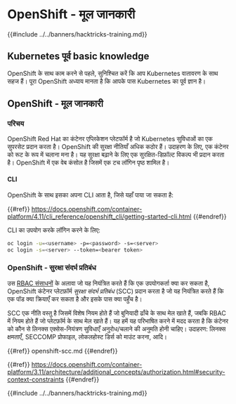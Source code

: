 # OpenShift - मूल जानकारी

{{#include ../../banners/hacktricks-training.md}}

## Kubernetes पूर्व b**asic knowledge** <a href="#a94e" id="a94e"></a>

OpenShift के साथ काम करने से पहले, सुनिश्चित करें कि आप Kubernetes वातावरण के साथ सहज हैं। पूरा OpenShift अध्याय मानता है कि आपके पास Kubernetes का पूर्व ज्ञान है।

## OpenShift - मूल जानकारी

### परिचय

OpenShift Red Hat का कंटेनर एप्लिकेशन प्लेटफॉर्म है जो Kubernetes सुविधाओं का एक सुपरसेट प्रदान करता है। OpenShift की सुरक्षा नीतियाँ अधिक कठोर हैं। उदाहरण के लिए, एक कंटेनर को रूट के रूप में चलाना मना है। यह सुरक्षा बढ़ाने के लिए एक सुरक्षित-डिफ़ॉल्ट विकल्प भी प्रदान करता है। OpenShift में एक वेब कंसोल है जिसमें एक टच लॉगिन पृष्ठ शामिल है।

#### CLI

OpenShift के साथ इसका अपना CLI आता है, जिसे यहाँ पाया जा सकता है:

{{#ref}}
https://docs.openshift.com/container-platform/4.11/cli_reference/openshift_cli/getting-started-cli.html
{{#endref}}

CLI का उपयोग करके लॉगिन करने के लिए:
```bash
oc login -u=<username> -p=<password> -s=<server>
oc login -s=<server> --token=<bearer token>
```
### **OpenShift - सुरक्षा संदर्भ प्रतिबंध** <a href="#a94e" id="a94e"></a>

उस [RBAC संसाधनों](https://docs.openshift.com/container-platform/3.11/architecture/additional_concepts/authorization.html#architecture-additional-concepts-authorization) के अलावा जो यह नियंत्रित करते हैं कि एक उपयोगकर्ता क्या कर सकता है, OpenShift कंटेनर प्लेटफ़ॉर्म _सुरक्षा संदर्भ प्रतिबंध_ (SCC) प्रदान करता है जो यह नियंत्रित करते हैं कि एक पॉड क्या क्रियाएँ कर सकता है और इसके पास क्या पहुँच है।

SCC एक नीति वस्तु है जिसमें विशेष नियम होते हैं जो बुनियादी ढाँचे के साथ मेल खाते हैं, जबकि RBAC में नियम होते हैं जो प्लेटफ़ॉर्म के साथ मेल खाते हैं। यह हमें यह परिभाषित करने में मदद करता है कि कंटेनर को कौन से लिनक्स एक्सेस-नियंत्रण सुविधाएँ अनुरोध/चलाने की अनुमति होनी चाहिए। उदाहरण: लिनक्स क्षमताएँ, SECCOMP प्रोफाइल, लोकलहोस्ट डिर्स को माउंट करना, आदि।

{{#ref}}
openshift-scc.md
{{#endref}}

{{#ref}}
https://docs.openshift.com/container-platform/3.11/architecture/additional_concepts/authorization.html#security-context-constraints
{{#endref}}



{{#include ../../banners/hacktricks-training.md}}

